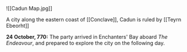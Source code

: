 ![[Cadun Map.jpg]]

A city along the eastern coast of [[Conclave]], Cadun is ruled by [[Teyrn Ebeorht]]

**24 October, 770:** The party arrived in Enchanters' Bay aboard *The Endeavour*, and prepared to explore the city on the following day. 